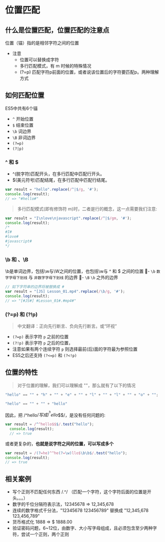 # 位置匹配

## 什么是位置匹配，位置匹配的注意点
位置（锚）指的是相邻字符之间的位置
- 注意
    - 位置可以替换成字符
    - 多行匹配模式，有 m 时候的特殊情况
    - (?=p) 匹配字符p前面的位置，或者说该位置后的字符要匹配p。两种理解方式

## 如何匹配位置
ES5中共有6个锚
- `^` 开始位置
- `$` 结束位置
- `\b` 词边界
- `\B` 非词边界
- `(?=p)` 
- `(?|p)`

### ^ 和 $
- ^(脱字符)匹配开头，在多行匹配中匹配行开头。
- $(美元符号)匹配结尾，在多行匹配中匹配行结尾。

```js
var result = "hello".replace(/^|$/g, '#');
console.log(result);
// => "#hello#"
```

> 多行匹配模式(即有修饰符 m)时，二者是行的概念，这一点需要我们注意:

```js
var result = "I\nlove\njavascript".replace(/^|$/gm, '#');
console.log(result);
/*
#I#
#love#
#javascript#
*/
```

### \b 和 、\B
\b是单词边界，包括\w与\W之间的位置，也包括\w与 ^ 和 $ 之间的位置
- `\b` `数字字母下划线` 与 `非数字字母下划线` 的边界
- `\B` `\b` 之外的边界
```js
// 如下字符串的边界将被替换成 #
var result = "[JS] Lesson_01.mp4".replace(/\b/g, '#');
console.log(result);
// => "[#JS#] #Lesson_01#.#mp4#"
```

### (?=p) 和 (?!p)
> 中文翻译：正向先行断言、负向先行断言。或“环视”

- `(?=p)` 表示字符 `p` 之前的位置
- `(?!p)` 表示字符 `p` 之后的位置，
- 注意如果有两个连续字符 `p` 则选择最前(后)面的字符最为参照位置
- ES5之后还支持 `(?<=p)` 和 `(?<!p)`

## 位置的特性
> 对于位置的理解，我们可以理解成 ""，那么就有了以下的情况

```js
"hello" == "" + "h" + "" + "e" + "" + "l" + "" + "l" + "" + "o" + "";
```

```js
"hello" == "" + "" + "hello"
```

因此，把 /^hello$/ 写成 /^^hello$$$/，是没有任何问题的:
```js
var result = /^^hello$$$/.test("hello");
  console.log(result);
  // => true
```

或者更复杂的，**也就是说字符之间的位置，可以写成多个**
```js
var result = /(?=he)^^he(?=\w)llo$\b\b$/.test("hello");
console.log(result);
// => true
```

## 相关案例
- 写个正则不匹配任何东西 /.^/ （匹配一个字符，这个字符后面的位置是开头。。。）
- 数字的千位分隔符表示法，12345678 => 12,345,678
- 连续的数字格式千分法，"12345678 123456789" 替换成 "12,345,678 123,456,789"
- 货币格式化 1888 => $ 1888.00
- 验证密码问题，6~12位，由数字、大小写字母组成，且必须包含至少两种字符，尝试一个正则，两个正则
